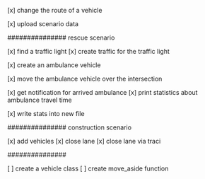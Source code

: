 [x] change the route of a vehicle

[x] upload scenario data

############### rescue scenario

[x] find a traffic light
[x] create traffic for the traffic light

[x] create an ambulance vehicle

[x] move the ambulance vehicle over the intersection

[x] get notification for arrived ambulance
[x] print statistics about ambulance travel time

[x] write stats into new file

############### construction scenario

[x] add vehicles
[x] close lane
[x] close lane via traci

###############

[ ] create a vehicle class
[ ] create move_aside function
